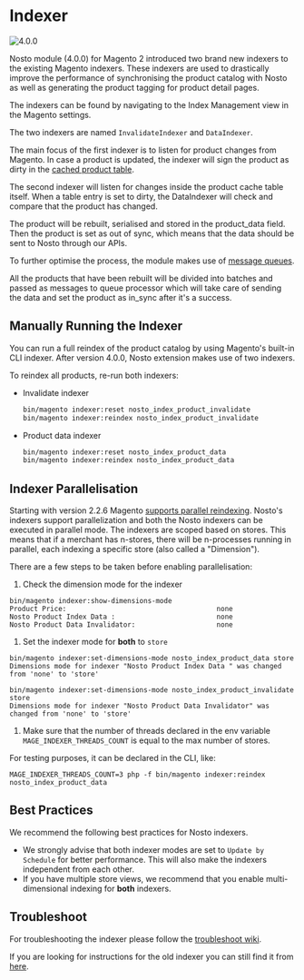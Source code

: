 # Indexer

![4.0.0](https://img.shields.io/badge/nosto-4.0.0-green.svg)

Nosto module \(4.0.0\) for Magento 2 introduced two brand new indexers to the existing Magento indexers. These indexers are used to drastically improve the performance of synchronising the product catalog with Nosto as well as generating the product tagging for product detail pages.

The indexers can be found by navigating to the Index Management view in the Magento settings.

The two indexers are named `InvalidateIndexer` and `DataIndexer`.

The main focus of the first indexer is to listen for product changes from Magento. In case a product is updated, the indexer will sign the product as dirty in the [cached product table](cachingimprovements.md).

The second indexer will listen for changes inside the product cache table itself. When a table entry is set to dirty, the DataIndexer will check and compare that the product has changed.

The product will be rebuilt, serialised and stored in the product\_data field. Then the product is set as out of sync, which means that the data should be sent to Nosto through our APIs.

To further optimise the process, the module makes use of [message queues](https://devdocs.magento.com/guides/v2.3/extension-dev-guide/message-queues/message-queues.html).

All the products that have been rebuilt will be divided into batches and passed as messages to queue processor which will take care of sending the data and set the product as in\_sync after it's a success.

## Manually Running the Indexer

You can run a full reindex of the product catalog by using Magento's built-in CLI indexer. After version 4.0.0, Nosto extension makes use of two indexers.

To reindex all products, re-run both indexers:

* Invalidate indexer

  ```bash
  bin/magento indexer:reset nosto_index_product_invalidate
  bin/magento indexer:reindex nosto_index_product_invalidate
  ```

* Product data indexer

  ```bash
  bin/magento indexer:reset nosto_index_product_data
  bin/magento indexer:reindex nosto_index_product_data
  ```

## Indexer Parallelisation

Starting with version 2.2.6 Magento [supports parallel reindexing](https://community.magento.com/t5/Magento-DevBlog/Indexers-parallelization-and-optimization/ba-p/104922). Nosto's indexers support parallelization and both the Nosto indexers can be executed in parallel mode. The indexers are scoped based on stores. This means that if a merchant has n-stores, there will be n-processes running in parallel, each indexing a specific store \(also called a "Dimension"\).

There are a few steps to be taken before enabling parallelisation:

1. Check the dimension mode for the indexer

```text
bin/magento indexer:show-dimensions-mode
Product Price:                                     none
Nosto Product Index Data :                         none
Nosto Product Data Invalidator:                    none
```

1. Set the indexer mode for **both** to `store`

```text
bin/magento indexer:set-dimensions-mode nosto_index_product_data store
Dimensions mode for indexer "Nosto Product Index Data " was changed from 'none' to 'store'
```

```text
bin/magento indexer:set-dimensions-mode nosto_index_product_invalidate store
Dimensions mode for indexer "Nosto Product Data Invalidator" was changed from 'none' to 'store'
```

1. Make sure that the number of threads declared in the env variable `MAGE_INDEXER_THREADS_COUNT` is equal to the max number of stores.

For testing purposes, it can be declared in the CLI, like:

```text
MAGE_INDEXER_THREADS_COUNT=3 php -f bin/magento indexer:reindex nosto_index_product_data
```

## Best Practices

We recommend the following best practices for Nosto indexers.

* We strongly advise that both indexer modes are set to `Update by Schedule` for better performance.  This will also make the indexers independent from each other.
* If you have multiple store views, we recommend that you enable multi-dimensional indexing for **both** indexers.

## Troubleshoot

For troubleshooting the indexer please follow the [troubleshoot wiki](https://github.com/supercid/wiki-docs/tree/1c543a4861c9354be5f50550ea5bad813770b889/Indexer-troubleshooting.md).

If you are looking for instructions for the old indexer you can still find it from [here](https://github.com/supercid/wiki-docs/tree/1c543a4861c9354be5f50550ea5bad813770b889/Indexer-legacy.md).

